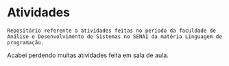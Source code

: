 # Atividades 
```Repositório referente a atividades feitas no período da faculdade de Análise e Desenvolvimento de Sistemas no SENAI da matéria Linguagem de programação.```

Acabei perdendo muitas atividades feita em sala de aula.


